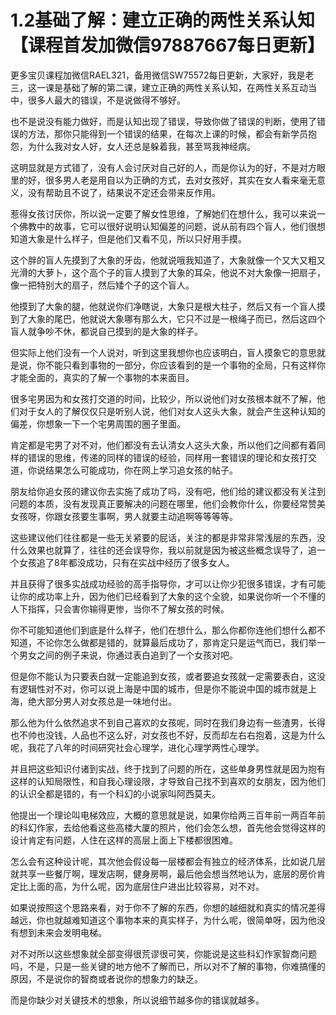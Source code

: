 # 1.2基础了解：建立正确的两性关系认知【课程首发加微信97887667每日更新】

更多宝贝课程加微信RAEL321，备用微信SW75572每日更新，大家好，我是老三，这一课是基础了解的第二课，建立正确的两性关系认知，在两性关系互动当中，很多人最大的错误，不是说做得不够好。

也不是说没有能力做好，而是认知出现了错误，导致你做了错误的判断，使用了错误的方法，那你只能得到一个错误的结果，在每次上课的时候，都会有新学员抱怨，为什么我对女人好，女人还总是躲着我，甚至骂我神经病。

这明显就是方式错了，没有人会讨厌对自己好的人，而是你认为的好，不是对方眼里的好，很多男人老是用自以为正确的方式，去对女孩好，其实在女人看来毫无意义，没有帮助且不说了，结果说不定还会带来反作用。

惹得女孩讨厌你，所以说一定要了解女性思维，了解她们在想什么，我可以来说一个佛教中的故事，它可以很好说明认知偏差的问题，说从前有四个盲人，他们很想知道大象是什么样子，但是他们又看不见，所以只好用手摸。

这个胖的盲人先摸到了大象的牙齿，他就说哦我知道了，大象就像一个又大又粗又光滑的大萝卜，这个高个子的盲人摸到了大象的耳朵，他说不对大象像一把扇子，像一把特别大的扇子，然后矮个子的这个盲人。

他摸到了大象的腿，他就说你们净瞎说，大象只是根大柱子，然后又有一个盲人摸到了大象的尾巴，他就说大象哪有那么大，它只不过是一根绳子而已，然后这四个盲人就争吵不休，都说自己摸到的是大象的样子。

但实际上他们没有一个人说对，听到这里我想你也应该明白，盲人摸象它的意思就是说，你不能只看到事物的一部分，你应该看到的是一个事物的全局，只有这样你才能全面的，真实的了解一个事物的本来面目。

很多宅男因为和女孩打交道的时间，比较少，所以说他们对女孩根本就不了解，他们对于女人的了解仅仅只是听别人说，他们对女人这头大象，就会产生这种认知的偏差，你想象一下一个宅男周围的圈子里面。

肯定都是宅男了对不对，他们都没有去认清女人这头大象，所以他们之间都有着同样的错误的思维，传递的同样的错误的经验，同样用一套错误的理论和女孩打交道，你说结果怎么可能成功，你在网上学习追女孩的帖子。

朋友给你追女孩的建议你去实施了成功了吗，没有吧，他们给的建议都没有关注到问题的本质，没有发现真正要解决的问题在哪里，他们会教你什么，你要经常赞美女孩呀，你跟女孩要生事啊，男人就要主动追啊等等等等。

这些建议他们往往都是一些无关紧要的屁话，关注的都是非常非常浅层的东西，没什么效果也就算了，往往的还会误导你，我以前就是因为被这些概念误导了，追一个女孩追了8年都没成功，只有在实战中经历了很多女人。

并且获得了很多实战成功经验的高手指导你，才可以让你少犯很多错误，才有可能让你的成功率上升，因为他们已经看到了大象的这个全貌，如果说你听一个不懂的人下指挥，只会害你输得更惨，当你不了解女孩的时候。

你不可能知道他们到底是什么样子，他们在想什么，那么你都你连他们想什么都不知道，不论你怎么做都是错的，就算最后成功了，那肯定只是运气而已，我们举一个男女之间的例子来说，你通过表白追到了一个女孩对吧。

但是你不能认为只要表白就一定能追到女孩，或者要追女孩就一定需要表白，这没有逻辑性对不对，你可以说上海是中国的城市，但是你不能说中国的城市就是上海，绝大部分男人对女孩总是一味地付出。

那么他为什么依然追求不到自己喜欢的女孩呢，同时在我们身边有一些渣男，长得也不帅也没钱，人品也不这么好，对女孩也不好，反而却左右右抱着，这是为什么呢，我花了八年的时间研究社会心理学，进化心理学两性心理学。

并且把这些知识付诸到实战，终于找到了问题的所在，这些单身男性就是因为抱有这样的认知局限性，和自我心理设限，才导致自己找不到喜欢的女朋友，因为他们的认识全都是错的，有一个科幻的小说家叫阿西莫夫。

他提出一个理论叫电梯效应，大概的意思就是说，如果你给两三百年前一两百年前的科幻作家，去给他看这些高楼大厦的照片，他们会怎么想，首先他会觉得这样的设计肯定有问题，人住在这样的高层上面上下楼都很困难。

怎么会有这种设计呢，其次他会假设每一层楼都会有独立的经济体系，比如说几层就共享一些餐厅啊，理发店啊，健身房啊，最后他会想当然地认为，底层的房价肯定比上面的高，为什么呢，因为底层住户进出比较容易，对不对。

如果说按照这个思路来看，对于你不了解的东西，你想的越细就和真实的情况差得越远，你也就越难知道这个事物本来的真实样子，为什么呢，很简单呀，因为他没有想到未来会发明电梯。

对不对所以这些想象就全部变得很荒谬很可笑，你能说是这些科幻作家智商问题吗，不是，只是一些关键的地方他不了解而已，所以对不了解的事物，你难搞懂的原因，不是说你的智商或者说你的想象力的缺乏。

而是你缺少对关键技术的想象，所以说细节越多你的错误就越多。